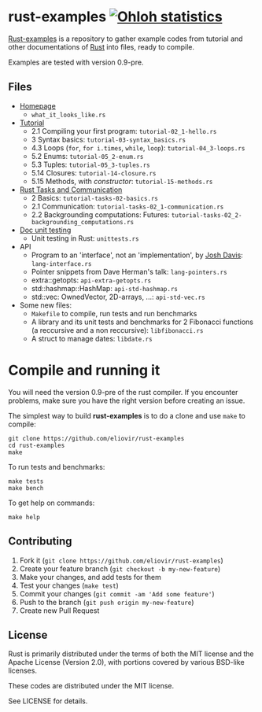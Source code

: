 rust-examples [![Ohloh statistics](https://www.ohloh.net/p/rust-examples/widgets/project_thin_badge.gif)](https://www.ohloh.net/p/rust-examples)
=============

[Rust-examples](https://github.com/eliovir/rust-examples) is a repository to
gather example codes from tutorial and other documentations of
[Rust](http://www.rust-lang.org/) into files, ready to compile.

Examples are tested with version 0.9-pre.


## Files

* [Homepage](http://www.rust-lang.org/)
    * `what_it_looks_like.rs`
* [Tutorial]
    * 2.1 Compiling your first program: `tutorial-02_1-hello.rs`
    * 3 Syntax basics: `tutorial-03-syntax_basics.rs`
    * 4.3 Loops (`for`, `for i.times`, `while`, `loop`): `tutorial-04_3-loops.rs`
    * 5.2 Enums: `tutorial-05_2-enum.rs`
    * 5.3 Tuples: `tutorial-05_3-tuples.rs`
    * 5.14 Closures: `tutorial-14-closure.rs`
    * 5.15 Methods, with *constructor*: `tutorial-15-methods.rs`
* [Rust Tasks and Communication]
    * 2 Basics: `tutorial-tasks-02-basics.rs`
    * 2.1 Communication: `tutorial-tasks-02_1-communication.rs`
    * 2.2 Backgrounding computations: Futures: `tutorial-tasks-02_2-backgrounding_computations.rs`
* [Doc unit testing]
    * Unit testing in Rust: `unittests.rs`
* API
    * Program to an 'interface', not an 'implementation', by [Josh Davis](http://joshldavis.com/2013/07/01/program-to-an-interface-fool/): `lang-interface.rs`
    * Pointer snippets from Dave Herman's talk: `lang-pointers.rs`
    * extra::getopts: `api-extra-getopts.rs`
    * std::hashmap::HashMap: `api-std-hashmap.rs`
    * std::vec: OwnedVector, 2D-arrays, ...: `api-std-vec.rs`
* Some new files:
    * `Makefile` to compile, run tests and run benchmarks
    * A library and its unit tests and benchmarks for 2 Fibonacci functions (a reccursive and a non reccursive): `libfibonacci.rs`
    * A struct to manage dates: `libdate.rs`

[Tutorial]: http://static.rust-lang.org/doc/master/tutorial.html
[Rust Tasks and Communication]: http://static.rust-lang.org/doc/master/tutorial-tasks.html
[Doc unit testing]: https://github.com/mozilla/rust/wiki/Doc-unit-testing

# Compile and running it

You will need the version 0.9-pre of the rust compiler.
If you encounter problems, make sure you have the right version before creating an issue.

The simplest way to build **rust-examples** is to do a clone and use ``make`` to compile:


    git clone https://github.com/eliovir/rust-examples
    cd rust-examples
    make

To run tests and benchmarks:

    make tests
    make bench

To get help on commands:

    make help

## Contributing

1. Fork it (`git clone https://github.com/eliovir/rust-examples`)
2. Create your feature branch (`git checkout -b my-new-feature`)
3. Make your changes, and add tests for them
4. Test your changes (`make test`)
5. Commit your changes (`git commit -am 'Add some feature'`)
6. Push to the branch (`git push origin my-new-feature`)
7. Create new Pull Request

## License

Rust is primarily distributed under the terms of both the MIT license
and the Apache License (Version 2.0), with portions covered by various
BSD-like licenses.

These codes are distributed under the MIT license.

See LICENSE for details.
